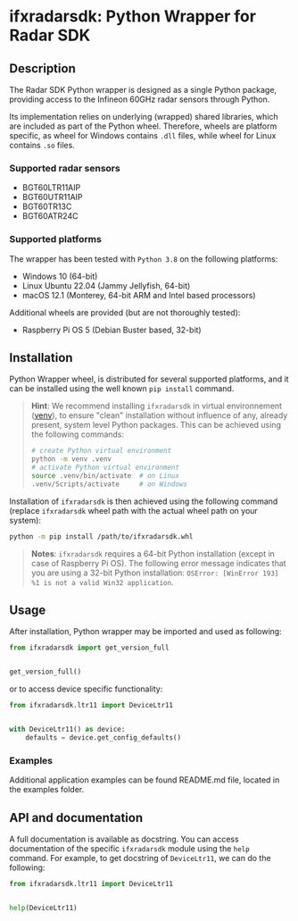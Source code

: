 # ifxradarsdk: Python Wrapper for Radar SDK

## Description

The Radar SDK Python wrapper is designed as a single Python package, providing access
to the Infineon 60GHz radar sensors through Python.

Its implementation relies on underlying (wrapped) shared libraries, which are included
as part of the Python wheel. Therefore, wheels are platform specific, as wheel for
Windows contains `.dll` files, while wheel for Linux contains `.so` files.

### Supported radar sensors

* BGT60LTR11AIP
* BGT60UTR11AIP
* BGT60TR13C
* BGT60ATR24C

### Supported platforms

The wrapper has been tested with `Python 3.8` on the following platforms:

* Windows 10 (64-bit)
* Linux Ubuntu 22.04 (Jammy Jellyfish, 64-bit)
* macOS 12.1 (Monterey, 64-bit ARM and Intel based processors)

Additional wheels are provided (but are not thoroughly tested):

* Raspberry Pi OS 5 (Debian Buster based, 32-bit)

## Installation

Python Wrapper wheel, is distributed for several supported platforms, and it can
be installed using the well known `pip install` command.

> **Hint**: We recommend installing `ifxradarsdk` in virtual environnement
([venv](https://docs.python.org/3/library/venv.html)),
to ensure "clean" installation without influence of any, already present,
system level Python packages.
This can be achieved using the following commands:
>
> ```bash
> # create Python virtual environment
> python -m venv .venv
> # activate Python virtual environment
> source .venv/bin/activate  # on Linux
> .venv/Scripts/activate     # on Windows
> ```

Installation of `ifxradarsdk` is then achieved using the following command
(replace `ifxradarsdk` wheel path with the actual wheel path on your system):

```bash
python -m pip install /path/to/ifxradarsdk.whl
```

> **Notes**: `ifxradarsdk` requires a 64-bit Python installation
(except in case of Raspberry Pi OS).
The following error message indicates that you are using a 32-bit Python installation:
`OSError: [WinError 193] %1 is not a valid Win32 application`.

## Usage

After installation, Python wrapper may be imported and used as following:

```Python
from ifxradarsdk import get_version_full


get_version_full()
```

or to access device specific functionality:

```Python
from ifxradarsdk.ltr11 import DeviceLtr11


with DeviceLtr11() as device:
    defaults = device.get_config_defaults()
```

### Examples

Additional application examples can be found README.md file, located in the examples
folder.

## API and documentation

A full documentation is available as docstring. You can access documentation
of the specific `ifxradarsdk` module using the `help` command. For example, to get
docstring of `DeviceLtr11`, we can do the following:

```Python
from ifxradarsdk.ltr11 import DeviceLtr11


help(DeviceLtr11)
```
